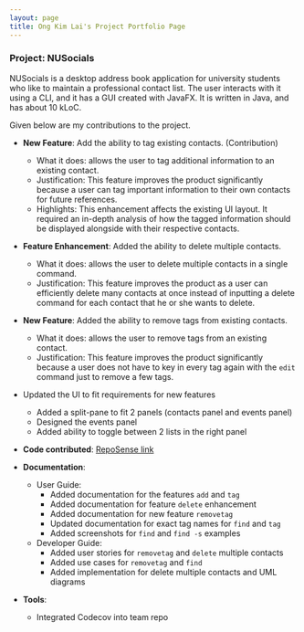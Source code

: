 ```yaml
---
layout: page
title: Ong Kim Lai's Project Portfolio Page
---
```


### Project: NUSocials

NUSocials is a desktop address book application for university students who like to maintain a professional contact list. The user interacts with it using a CLI, and it has a GUI created with JavaFX. It is written in Java, and has about 10 kLoC.

Given below are my contributions to the project.

* **New Feature**: Add the ability to tag existing contacts. (Contribution)
  * What it does: allows the user to tag additional information to an existing contact.
  * Justification: This feature improves the product significantly because a user can tag important information to their own contacts for future references.
  * Highlights: This enhancement affects the existing UI layout. It required an in-depth analysis of how the tagged information should be displayed alongside with their respective contacts.

* **Feature Enhancement**: Added the ability to delete multiple contacts.
  * What it does: allows the user to delete multiple contacts in a single command.
  * Justification: This feature improves the product as a user can efficiently delete many contacts at once instead of inputting a delete command for each contact that he or she wants to delete.

* **New Feature**: Added the ability to remove tags from existing contacts.
  * What it does: allows the user to remove tags from an existing contact.
  * Justification: This feature improves the product significantly because a user does not have to key in every tag again with the `edit` command just to remove a few tags.

* Updated the UI to fit requirements for new features
  * Added a split-pane to fit 2 panels (contacts panel and events panel)
  * Designed the events panel
  * Added ability to toggle between 2 lists in the right panel

* **Code contributed**: [RepoSense link](https://nus-cs2103-ay2122s2.github.io/tp-dashboard/?search=&sort=groupTitle&sortWithin=title&timeframe=commit&mergegroup=&groupSelect=groupByRepos&breakdown=true&checkedFileTypes=docs~functional-code~test-code~other&since=2022-02-18&tabOpen=true&tabType=authorship&tabAuthor=ongkimlai&tabRepo=AY2122S2-CS2103T-W11-1%2Ftp%5Bmaster%5D&authorshipIsMergeGroup=false&authorshipFileTypes=docs&authorshipIsBinaryFileTypeChecked=false&zA=ongkimlai&zR=AY2122S2-CS2103T-W11-1%2Ftp%5Bmaster%5D&zACS=81.23391812865498&zS=2022-02-18&zFS=&zU=2022-02-26&zMG=false&zFTF=commit&zFGS=groupByRepos&zFR=false)

* **Documentation**:
  * User Guide:
    * Added documentation for the features `add` and `tag`
    * Added documentation for feature `delete` enhancement
    * Added documentation for new feature `removetag`
    * Updated documentation for exact tag names for `find` and `tag`
    * Added screenshots for `find` and `find -s` examples
  * Developer Guide:
    * Added user stories for `removetag` and `delete` multiple contacts
    * Added use cases for `removetag` and `find`
    * Added implementation for delete multiple contacts and UML diagrams

* **Tools**:
  * Integrated Codecov into team repo

